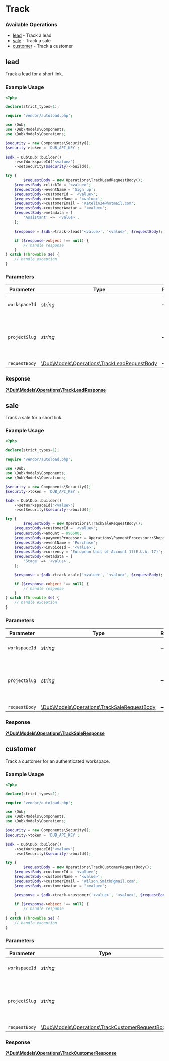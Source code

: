 # Track


### Available Operations

* [lead](#lead) - Track a lead
* [sale](#sale) - Track a sale
* [customer](#customer) - Track a customer

## lead

Track a lead for a short link.

### Example Usage

```php
<?php

declare(strict_types=1);

require 'vendor/autoload.php';

use \Dub;
use \Dub\Models\Components;
use \Dub\Models\Operations;

$security = new Components\Security();
$security->token = 'DUB_API_KEY';

$sdk = Dub\Dub::builder()
    ->setWorkspaceId('<value>')
    ->setSecurity($security)->build();

try {
        $requestBody = new Operations\TrackLeadRequestBody();
    $requestBody->clickId = '<value>';
    $requestBody->eventName = 'Sign up';
    $requestBody->customerId = '<value>';
    $requestBody->customerName = '<value>';
    $requestBody->customerEmail = 'Katelin24@hotmail.com';
    $requestBody->customerAvatar = '<value>';
    $requestBody->metadata = [
        'Assistant' => '<value>',
    ];

    $response = $sdk->track->lead('<value>', '<value>', $requestBody);

    if ($response->object !== null) {
        // handle response
    }
} catch (Throwable $e) {
    // handle exception
}
```

### Parameters

| Parameter                                                                                      | Type                                                                                           | Required                                                                                       | Description                                                                                    |
| ---------------------------------------------------------------------------------------------- | ---------------------------------------------------------------------------------------------- | ---------------------------------------------------------------------------------------------- | ---------------------------------------------------------------------------------------------- |
| `workspaceId`                                                                                  | *string*                                                                                       | :heavy_minus_sign:                                                                             | The ID of the workspace.                                                                       |
| `projectSlug`                                                                                  | *string*                                                                                       | :heavy_minus_sign:                                                                             | The slug of the project. This field is deprecated – use `workspaceId` instead.                 |
| `requestBody`                                                                                  | [\Dub\Models\Operations\TrackLeadRequestBody](../../Models/Operations/TrackLeadRequestBody.md) | :heavy_minus_sign:                                                                             | N/A                                                                                            |


### Response

**[?\Dub\Models\Operations\TrackLeadResponse](../../Models/Operations/TrackLeadResponse.md)**


## sale

Track a sale for a short link.

### Example Usage

```php
<?php

declare(strict_types=1);

require 'vendor/autoload.php';

use \Dub;
use \Dub\Models\Components;
use \Dub\Models\Operations;

$security = new Components\Security();
$security->token = 'DUB_API_KEY';

$sdk = Dub\Dub::builder()
    ->setWorkspaceId('<value>')
    ->setSecurity($security)->build();

try {
        $requestBody = new Operations\TrackSaleRequestBody();
    $requestBody->customerId = '<value>';
    $requestBody->amount = 996500;
    $requestBody->paymentProcessor = Operations\PaymentProcessor::Shopify;
    $requestBody->eventName = 'Purchase';
    $requestBody->invoiceId = '<value>';
    $requestBody->currency = 'European Unit of Account 17(E.U.A.-17)';
    $requestBody->metadata = [
        'Stage' => '<value>',
    ];

    $response = $sdk->track->sale('<value>', '<value>', $requestBody);

    if ($response->object !== null) {
        // handle response
    }
} catch (Throwable $e) {
    // handle exception
}
```

### Parameters

| Parameter                                                                                      | Type                                                                                           | Required                                                                                       | Description                                                                                    |
| ---------------------------------------------------------------------------------------------- | ---------------------------------------------------------------------------------------------- | ---------------------------------------------------------------------------------------------- | ---------------------------------------------------------------------------------------------- |
| `workspaceId`                                                                                  | *string*                                                                                       | :heavy_minus_sign:                                                                             | The ID of the workspace.                                                                       |
| `projectSlug`                                                                                  | *string*                                                                                       | :heavy_minus_sign:                                                                             | The slug of the project. This field is deprecated – use `workspaceId` instead.                 |
| `requestBody`                                                                                  | [\Dub\Models\Operations\TrackSaleRequestBody](../../Models/Operations/TrackSaleRequestBody.md) | :heavy_minus_sign:                                                                             | N/A                                                                                            |


### Response

**[?\Dub\Models\Operations\TrackSaleResponse](../../Models/Operations/TrackSaleResponse.md)**


## customer

Track a customer for an authenticated workspace.

### Example Usage

```php
<?php

declare(strict_types=1);

require 'vendor/autoload.php';

use \Dub;
use \Dub\Models\Components;
use \Dub\Models\Operations;

$security = new Components\Security();
$security->token = 'DUB_API_KEY';

$sdk = Dub\Dub::builder()
    ->setWorkspaceId('<value>')
    ->setSecurity($security)->build();

try {
        $requestBody = new Operations\TrackCustomerRequestBody();
    $requestBody->customerId = '<value>';
    $requestBody->customerName = '<value>';
    $requestBody->customerEmail = 'Wilson.Smith@gmail.com';
    $requestBody->customerAvatar = '<value>';

    $response = $sdk->track->customer('<value>', '<value>', $requestBody);

    if ($response->object !== null) {
        // handle response
    }
} catch (Throwable $e) {
    // handle exception
}
```

### Parameters

| Parameter                                                                                              | Type                                                                                                   | Required                                                                                               | Description                                                                                            |
| ------------------------------------------------------------------------------------------------------ | ------------------------------------------------------------------------------------------------------ | ------------------------------------------------------------------------------------------------------ | ------------------------------------------------------------------------------------------------------ |
| `workspaceId`                                                                                          | *string*                                                                                               | :heavy_minus_sign:                                                                                     | The ID of the workspace.                                                                               |
| `projectSlug`                                                                                          | *string*                                                                                               | :heavy_minus_sign:                                                                                     | The slug of the project. This field is deprecated – use `workspaceId` instead.                         |
| `requestBody`                                                                                          | [\Dub\Models\Operations\TrackCustomerRequestBody](../../Models/Operations/TrackCustomerRequestBody.md) | :heavy_minus_sign:                                                                                     | N/A                                                                                                    |


### Response

**[?\Dub\Models\Operations\TrackCustomerResponse](../../Models/Operations/TrackCustomerResponse.md)**

